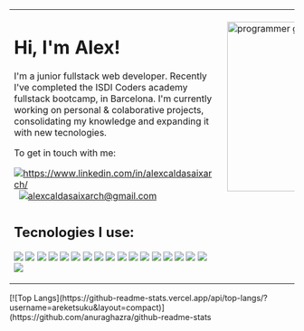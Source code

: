 <table>
<tbody>
<tr>
<td>
<h1>Hi, I'm Alex!</h1>
<p>
I'm a junior fullstack web developer. Recently I've completed the ISDI Coders academy fullstack bootcamp, in Barcelona. I'm currently working on personal & colaborative projects, consolidating my knowledge and expanding it with new tecnologies.
</p>
<p>To get in touch with me:</p>
<a href="https://www.linkedin.com/in/alexcaldasaixarch/">
<img
src="https://img.shields.io/badge/LinkedIn-blue?style=for-the-badge&logo=linkedin&logoColor=white"
alt="https://www.linkedin.com/in/alexcaldasaixarch/"
/>
</a>
&nbsp;
<a href="mailto:alexcaldasaixarch@gmail.com">
<img
src="https://img.shields.io/badge/Gmail-D14836?style=for-the-badge&logo=gmail&logoColor=white"
alt="alexcaldasaixarch@gmail.com"
/>
</a>
</td>
<td>
<img
src="https://media1.giphy.com/media/R03zWv5p1oNSQd91EP/giphy.gif?cid=ecf05e47mmksxqymlbw3krumlvw2649fispvoioao4rjan9s&rid=giphy.gif&ct=g"
width="300"
alt="programmer gif"
align="right"
/>
</td>
</tr>
<tr>
<td>
<h2>Tecnologies I use:</h2>
<p>
<img src="https://img.shields.io/badge/html5-%23E34F26.svg?style=for-the-badge&logo=html5&logoColor=white" />
<img src="https://img.shields.io/badge/PHP-777BB4?style=for-the-badge&logo=php&logoColor=white" />
<img src="https://img.shields.io/badge/css3-%231572B6.svg?style=for-the-badge&logo=css3&logoColor=white" />
<img src="https://img.shields.io/badge/SASS-hotpink.svg?style=for-the-badge&logo=SASS&logoColor=white" />
<img src="https://img.shields.io/badge/javascript-%23323330.svg?style=for-the-badge&logo=javascript&logoColor=%23F7DF1E" />
<img src="https://img.shields.io/badge/typescript-%23007ACC.svg?style=for-the-badge&logo=typescript&logoColor=white" />
<img src="https://img.shields.io/badge/react-%2320232a.svg?style=for-the-badge&logo=react&logoColor=%2361DAFB" />
<img src="https://img.shields.io/badge/redux-%23593d88.svg?style=for-the-badge&logo=redux&logoColor=white" />
<img src="https://img.shields.io/badge/MongoDB-%234ea94b.svg?style=for-the-badge&logo=mongodb&logoColor=white" />
<img src="https://img.shields.io/badge/express.js-%23404d59.svg?style=for-the-badge&logo=express&logoColor=%2361DAFB" />
<img src="https://img.shields.io/badge/-jest-%23C21325?style=for-the-badge&logo=jest&logoColor=white" />
<img src="https://img.shields.io/badge/-TestingLibrary-%23E33332?style=for-the-badge&logo=testing-library&logoColor=white" />
<img src="https://img.shields.io/badge/githubactions-%232671E5.svg?style=for-the-badge&logo=githubactions&logoColor=white" />
<img src="https://img.shields.io/badge/git-%23F05033.svg?style=for-the-badge&logo=git&logoColor=white" />
<img src="https://img.shields.io/badge/github-%23121011.svg?style=for-the-badge&logo=github&logoColor=white" />
<img src="https://img.shields.io/badge/figma-%23F24E1E.svg?style=for-the-badge&logo=figma&logoColor=white" /> 
<img src="https://img.shields.io/badge/netlify-%23000000.svg?style=for-the-badge&logo=netlify&logoColor=#00C7B7" />
<img src="https://img.shields.io/badge/heroku-%23430098.svg?style=for-the-badge&logo=heroku&logoColor=white" />
</p>
</td>
<td>
</td>
</tr>
</tbody>
</table>
[![Top Langs](https://github-readme-stats.vercel.app/api/top-langs/?username=areketsuku&layout=compact)](https://github.com/anuraghazra/github-readme-stats  
